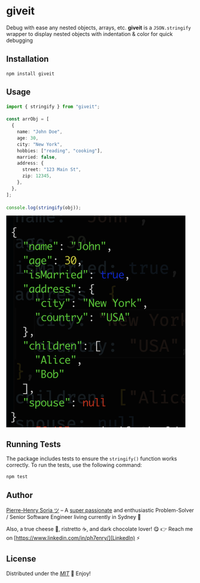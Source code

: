 # giveit

Debug with ease any nested objects, arrays, etc. **giveit** is a `JSON.stringify` wrapper to display nested objects with indentation & color for quick debugging

## Installation

```console
npm install giveit
```

## Usage

```typescript
import { stringify } from "giveit";

const arrObj = [
  {
    name: "John Doe",
    age: 30,
    city: "New York",
    hobbies: ["reading", "cooking"],
    married: false,
    address: {
      street: "123 Main St",
      zip: 12345,
    },
  },
];

console.log(stringify(obj));
```

![Example giveit stringify output](example-giveit-output.png)

## Running Tests

The package includes tests to ensure the `stringify()` function works correctly. To run the tests, use the following command:

```console
npm test
```

## Author

[Pierre-Henry Soria ツ](https://ph7.me) – A [super passionate](https://github.com/pH-7) and enthusiastic Problem-Solver / Senior Software Engineer living currently in Sydney 🦘

Also, a true cheese 🧀, ristretto ☕️, and dark chocolate lover! 😋 👉 Reach me on [https://www.linkedin.com/in/ph7enry/](LinkedIn) ⚡️

## License

Distributed under the _[MIT](https://opensource.org/licenses/MIT)_ 🎉 Enjoy!
